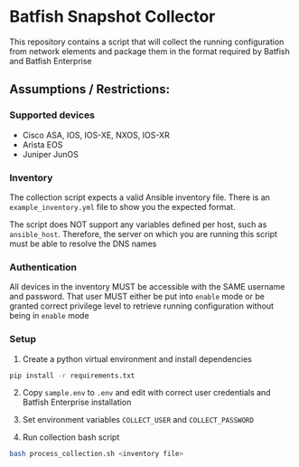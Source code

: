 # Batfish Snapshot Collector

This repository contains a script that will collect the running configuration from network elements and package them in
the format required by Batfish and Batfish Enterprise

## Assumptions / Restrictions:

### Supported devices
- Cisco ASA, IOS, IOS-XE, NXOS, IOS-XR
- Arista EOS
- Juniper JunOS

### Inventory
The collection script expects a valid Ansible inventory file. There is an `example_inventory.yml` file to 
show you the expected format.

The script does NOT support any variables defined per host, such as `ansible_host`. 
Therefore, the server on which you are running this script must be able to resolve the DNS names

### Authentication
All devices in the inventory MUST be accessible with the SAME username and password. That user MUST either be put into 
`enable` mode or be granted correct privilege level to retrieve running configuration without being in `enable` mode

### Setup

1) Create a python virtual environment and install dependencies
```bash
pip install -r requirements.txt
```

2) Copy `sample.env` to `.env` and edit with correct user credentials and Batfish Enterprise installation

3) Set environment variables `COLLECT_USER` and `COLLECT_PASSWORD`

4) Run collection bash script
```bash
bash process_collection.sh <inventory file>
```

